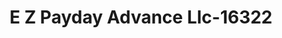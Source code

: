 ---
f_zip-code: 60050
f_state-code: IL
title: E Z Payday Advance Llc-16322
f_phone: 815-759-0778
f_city-only: Mchenry
f_address: 613 Front Street Mchenry
f_location-unique-id: '16322'
slug: e-z-payday-advance-llc-16322
updated-on: '2024-05-30T13:46:58.046Z'
created-on: '2024-05-30T13:36:59.803Z'
published-on: '2024-05-30T13:54:32.469Z'
f_city-state: cms/city/mchenry-il.md
f_company: cms/company/e-z-payday-advance-llc.md
f_state: cms/state/illinois.md
layout: '[payday-loan].html'
tags: payday-loan
---